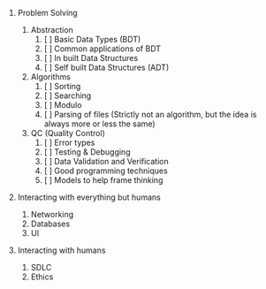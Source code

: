 1. Problem Solving
    1. Abstraction
        1. [ ] Basic Data Types (BDT)
        2. [ ] Common applications of BDT
      	3. [ ] In built Data Structures 
      	4. [ ] Self built Data Structures (ADT)
    2. Algorithms
    	  1. [ ] Sorting 
        2. [ ] Searching 
    	  3. [ ] Modulo  
        4. [ ] Parsing of files (Strictly not an algorithm, but the idea is always more or less the same)
    3. QC (Quality Control)
        1. [ ] Error types 
        2. [ ] Testing & Debugging
        3. [ ] Data Validation and Verification
        4. [ ] Good programming techniques 
        5. [ ] Models to help frame thinking
        
2. Interacting with everything but humans
    1. Networking
    2. Databases
    3. UI
3. Interacting with humans
    1. SDLC
    2. Ethics

